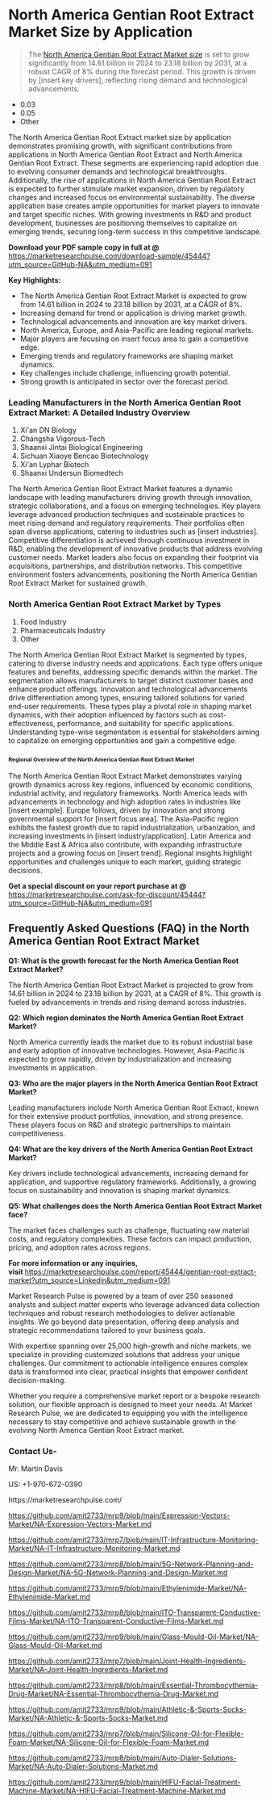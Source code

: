 <h1>North America Gentian Root Extract Market&nbsp;Size by Application</h1><blockquote><p>The <a href="https://marketresearchpulse.com/download-sample/45444?utm_source=GitHub-NA&amp;utm_medium=091">North America Gentian Root Extract Market size</a> is set to grow significantly from 14.61 billion in 2024 to 23.18 billion by 2031, at a robust CAGR of 8% during the forecast period. This growth is driven by [insert key drivers], reflecting rising demand and technological advancements.</p></blockquote><ul><li>0.03<li> 0.05<li> Other</li></ul><p>The North America Gentian Root Extract market size by application demonstrates promising growth, with significant contributions from applications in North America Gentian Root Extract and North America Gentian Root Extract. These segments are experiencing rapid adoption due to evolving consumer demands and technological breakthroughs. Additionally, the rise of applications in North America Gentian Root Extract is expected to further stimulate market expansion, driven by regulatory changes and increased focus on environmental sustainability. The diverse application base creates ample opportunities for market players to innovate and target specific niches. With growing investments in R&D and product development, businesses are positioning themselves to capitalize on emerging trends, securing long-term success in this competitive landscape.</p><p><strong>Download your PDF sample copy in full at @ </strong><a href="https://marketresearchpulse.com/download-sample/45444?utm_source=GitHub-NA&amp;utm_medium=091">https://marketresearchpulse.com/download-sample/45444?utm_source=GitHub-NA&amp;utm_medium=091</a></p><p><strong>Key Highlights: </strong></p><ul><li>The North America Gentian Root Extract Market is expected to grow from 14.61 billion in 2024 to 23.18 billion by 2031, at a CAGR of 8%.</li><li>Increasing demand for trend or application is driving market growth.</li><li>Technological advancements and innovation are key market drivers.</li><li>North America, Europe, and Asia-Pacific are leading regional markets.</li><li>Major players are focusing on insert focus area to gain a competitive edge.</li><li>Emerging trends and regulatory frameworks are shaping market dynamics.</li><li>Key challenges include challenge, influencing growth potential.</li><li>Strong growth is anticipated in sector over the forecast period.</li></ul><h3>Leading Manufacturers in the North America Gentian Root Extract Market: A Detailed Industry Overview</h3><ol><li>Xi'an DN Biology</li><li>Changsha Vigorous-Tech</li><li>Shaanxi Jintai Biological Engineering</li><li>Sichuan Xiaoye Bencao Biotechnology</li><li>Xi'an Lyphar Biotech</li><li>Shaanxi Undersun Biomedtech</li></ol><div class="flex max-w-full flex-col flex-grow"><div class="min-h-8 text-message flex w-full flex-col items-end gap-2 whitespace-normal break-words [.text-message+&amp;]:mt-5" dir="auto" data-message-author-role="assistant" data-message-id="fd8432e4-4910-450d-b182-61b7bfb0a01f" data-message-model-slug="gpt-4o"><div class="flex w-full flex-col gap-1 empty:hidden first:pt-[3px]"><div class="markdown prose w-full break-words dark:prose-invert light"><p>The North America Gentian Root Extract Market features a dynamic landscape with leading manufacturers driving growth through innovation, strategic collaborations, and a focus on emerging technologies. Key players leverage advanced production techniques and sustainable practices to meet rising demand and regulatory requirements. Their portfolios often span diverse applications, catering to industries such as [insert industries]. Competitive differentiation is achieved through continuous investment in R&amp;D, enabling the development of innovative products that address evolving customer needs. Market leaders also focus on expanding their footprint via acquisitions, partnerships, and distribution networks. This competitive environment fosters advancements, positioning the North America Gentian Root Extract Market for sustained growth.</p></div></div></div></div><h3>North America Gentian Root Extract Market by Types</h3><ol><li>Food Industry<li> Pharmaceuticals Industry<li> Other</li></ol><div class="flex max-w-full flex-col flex-grow"><div class="min-h-8 text-message flex w-full flex-col items-end gap-2 whitespace-normal break-words [.text-message+&amp;]:mt-5" dir="auto" data-message-author-role="assistant" data-message-id="084470be-0bb7-4664-bddf-5156b4f41249" data-message-model-slug="gpt-4o-mini"><div class="flex w-full flex-col gap-1 empty:hidden first:pt-[3px]"><div class="markdown prose w-full break-words dark:prose-invert light"><p>The North America Gentian Root Extract Market is segmented by types, catering to diverse industry needs and applications. Each type offers unique features and benefits, addressing specific demands within the market. The segmentation allows manufacturers to target distinct customer bases and enhance product offerings. Innovation and technological advancements drive differentiation among types, ensuring tailored solutions for varied end-user requirements. These types play a pivotal role in shaping market dynamics, with their adoption influenced by factors such as cost-effectiveness, performance, and suitability for specific applications. Understanding type-wise segmentation is essential for stakeholders aiming to capitalize on emerging opportunities and gain a competitive edge.</p></div></div></div></div><h3><span style="font-size: 11px;">Regional Overview of the North America Gentian Root Extract Market</span></h3><div class="flex max-w-full flex-col flex-grow"><div class="min-h-8 text-message flex w-full flex-col items-end gap-2 whitespace-normal break-words [.text-message+&amp;]:mt-5" dir="auto" data-message-author-role="assistant" data-message-id="e9038762-ce64-4e30-91c9-9bd413514231" data-message-model-slug="gpt-4o-mini"><div class="flex w-full flex-col gap-1 empty:hidden first:pt-[3px]"><div class="markdown prose w-full break-words dark:prose-invert light"><p>The North America Gentian Root Extract Market demonstrates varying growth dynamics across key regions, influenced by economic conditions, industrial activity, and regulatory frameworks. North America leads with advancements in technology and high adoption rates in industries like [insert example]. Europe follows, driven by innovation and strong governmental support for [insert focus area]. The Asia-Pacific region exhibits the fastest growth due to rapid industrialization, urbanization, and increasing investments in [insert industry/application]. Latin America and the Middle East &amp; Africa also contribute, with expanding infrastructure projects and a growing focus on [insert trend]. Regional insights highlight opportunities and challenges unique to each market, guiding strategic decisions.</p></div></div></div></div><p><strong>Get a special discount on your report purchase at @ </strong><a href="https://marketresearchpulse.com/ask-for-discount/45444?utm_source=GitHub-NA&amp;utm_medium=091">https://marketresearchpulse.com/ask-for-discount/45444?utm_source=GitHub-NA&amp;utm_medium=091</a></p><h2>Frequently Asked Questions (FAQ) in the North America Gentian Root Extract Market</h2><p><strong>Q1: What is the growth forecast for the North America Gentian Root Extract Market?</strong></p><p>The North America Gentian Root Extract Market is projected to grow from 14.61 billion in 2024 to 23.18 billion by 2031, at a CAGR of 8%. This growth is fueled by advancements in trends and rising demand across industries.</p><p><strong>Q2: Which region dominates the North America Gentian Root Extract Market?</strong></p><p>North America currently leads the market due to its robust industrial base and early adoption of innovative technologies. However, Asia-Pacific is expected to grow rapidly, driven by industrialization and increasing investments in application.</p><p><strong>Q3: Who are the major players in the North America Gentian Root Extract Market?</strong></p><p>Leading manufacturers include North America Gentian Root Extract, known for their extensive product portfolios, innovation, and strong presence. These players focus on R&amp;D and strategic partnerships to maintain competitiveness.</p><p><strong>Q4: What are the key drivers of the North America Gentian Root Extract Market?</strong></p><p>Key drivers include technological advancements, increasing demand for application, and supportive regulatory frameworks. Additionally, a growing focus on sustainability and innovation is shaping market dynamics.</p><p><strong>Q5: What challenges does the North America Gentian Root Extract Market face?</strong></p><p>The market faces challenges such as challenge, fluctuating raw material costs, and regulatory complexities. These factors can impact production, pricing, and adoption rates across regions.</p><p><strong>For more information or any inquiries, visit&nbsp;</strong><a href="https://marketresearchpulse.com/report/45444/gentian-root-extract-market?utm_source=Linkedin&utm_medium=091">https://marketresearchpulse.com/report/45444/gentian-root-extract-market?utm_source=Linkedin&utm_medium=091</a></p><p>Market Research Pulse is powered by a team of over 250 seasoned analysts and subject matter experts who leverage advanced data collection techniques and robust research methodologies to deliver actionable insights. We go beyond data presentation, offering deep analysis and strategic recommendations tailored to your business goals.</p><p>With expertise spanning over 25,000 high-growth and niche markets, we specialize in providing customized solutions that address your unique challenges. Our commitment to actionable intelligence ensures complex data is transformed into clear, practical insights that empower confident decision-making.</p><p>Whether you require a comprehensive market report or a bespoke research solution, our flexible approach is designed to meet your needs. At Market Research Pulse, we are dedicated to equipping you with the intelligence necessary to stay competitive and achieve sustainable growth in the evolving North America Gentian Root Extract market.</p><h3><strong>Contact Us-</strong></h3><p>Mr. Martin Davis</p><p>US: +1-970-672-0390</p><p>https://marketresearchpulse.com/</p><p><a href="https://github.com/amit2733/mrp9/blob/main/Expression-Vectors-Market/NA-Expression-Vectors-Market.md">https://github.com/amit2733/mrp9/blob/main/Expression-Vectors-Market/NA-Expression-Vectors-Market.md</a></p><p><a href="https://github.com/amit2733/mrp7/blob/main/IT-Infrastructure-Monitoring-Market/NA-IT-Infrastructure-Monitoring-Market.md">https://github.com/amit2733/mrp7/blob/main/IT-Infrastructure-Monitoring-Market/NA-IT-Infrastructure-Monitoring-Market.md</a></p><p><a href="https://github.com/amit2733/mrp8/blob/main/5G-Network-Planning-and-Design-Market/NA-5G-Network-Planning-and-Design-Market.md">https://github.com/amit2733/mrp8/blob/main/5G-Network-Planning-and-Design-Market/NA-5G-Network-Planning-and-Design-Market.md</a></p><p><a href="https://github.com/amit2733/mrp9/blob/main/Ethylenimide-Market/NA-Ethylenimide-Market.md">https://github.com/amit2733/mrp9/blob/main/Ethylenimide-Market/NA-Ethylenimide-Market.md</a></p><p><a href="https://github.com/amit2733/mrp8/blob/main/ITO-Transparent-Conductive-Films-Market/NA-ITO-Transparent-Conductive-Films-Market.md">https://github.com/amit2733/mrp8/blob/main/ITO-Transparent-Conductive-Films-Market/NA-ITO-Transparent-Conductive-Films-Market.md</a></p><p><a href="https://github.com/amit2733/mrp9/blob/main/Glass-Mould-Oil-Market/NA-Glass-Mould-Oil-Market.md">https://github.com/amit2733/mrp9/blob/main/Glass-Mould-Oil-Market/NA-Glass-Mould-Oil-Market.md</a></p><p><a href="https://github.com/amit2733/mrp7/blob/main/Joint-Health-Ingredients-Market/NA-Joint-Health-Ingredients-Market.md">https://github.com/amit2733/mrp7/blob/main/Joint-Health-Ingredients-Market/NA-Joint-Health-Ingredients-Market.md</a></p><p><a href="https://github.com/amit2733/mrp8/blob/main/Essential-Thrombocythemia-Drug-Market/NA-Essential-Thrombocythemia-Drug-Market.md">https://github.com/amit2733/mrp8/blob/main/Essential-Thrombocythemia-Drug-Market/NA-Essential-Thrombocythemia-Drug-Market.md</a></p><p><a href="https://github.com/amit2733/mrp9/blob/main/Athletic-&-Sports-Socks-Market/NA-Athletic-&-Sports-Socks-Market.md">https://github.com/amit2733/mrp9/blob/main/Athletic-&-Sports-Socks-Market/NA-Athletic-&-Sports-Socks-Market.md</a></p><p><a href="https://github.com/amit2733/mrp7/blob/main/Silicone-Oil-for-Flexible-Foam-Market/NA-Silicone-Oil-for-Flexible-Foam-Market.md">https://github.com/amit2733/mrp7/blob/main/Silicone-Oil-for-Flexible-Foam-Market/NA-Silicone-Oil-for-Flexible-Foam-Market.md</a></p><p><a href="https://github.com/amit2733/mrp8/blob/main/Auto-Dialer-Solutions-Market/NA-Auto-Dialer-Solutions-Market.md">https://github.com/amit2733/mrp8/blob/main/Auto-Dialer-Solutions-Market/NA-Auto-Dialer-Solutions-Market.md</a></p><p><a href="https://github.com/amit2733/mrp9/blob/main/HIFU-Facial-Treatment-Machine-Market/NA-HIFU-Facial-Treatment-Machine-Market.md">https://github.com/amit2733/mrp9/blob/main/HIFU-Facial-Treatment-Machine-Market/NA-HIFU-Facial-Treatment-Machine-Market.md</a></p>

